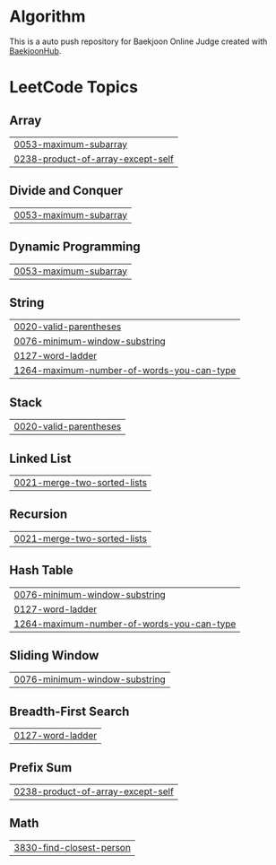 # Algorithm
This is a auto push repository for Baekjoon Online Judge created with [BaekjoonHub](https://github.com/BaekjoonHub/BaekjoonHub).


<!---LeetCode Topics Start-->
# LeetCode Topics
## Array
|  |
| ------- |
| [0053-maximum-subarray](https://github.com/nueijeel/Algorithm/tree/master/0053-maximum-subarray) |
| [0238-product-of-array-except-self](https://github.com/nueijeel/Algorithm/tree/master/0238-product-of-array-except-self) |
## Divide and Conquer
|  |
| ------- |
| [0053-maximum-subarray](https://github.com/nueijeel/Algorithm/tree/master/0053-maximum-subarray) |
## Dynamic Programming
|  |
| ------- |
| [0053-maximum-subarray](https://github.com/nueijeel/Algorithm/tree/master/0053-maximum-subarray) |
## String
|  |
| ------- |
| [0020-valid-parentheses](https://github.com/nueijeel/Algorithm/tree/master/0020-valid-parentheses) |
| [0076-minimum-window-substring](https://github.com/nueijeel/Algorithm/tree/master/0076-minimum-window-substring) |
| [0127-word-ladder](https://github.com/nueijeel/Algorithm/tree/master/0127-word-ladder) |
| [1264-maximum-number-of-words-you-can-type](https://github.com/nueijeel/Algorithm/tree/master/1264-maximum-number-of-words-you-can-type) |
## Stack
|  |
| ------- |
| [0020-valid-parentheses](https://github.com/nueijeel/Algorithm/tree/master/0020-valid-parentheses) |
## Linked List
|  |
| ------- |
| [0021-merge-two-sorted-lists](https://github.com/nueijeel/Algorithm/tree/master/0021-merge-two-sorted-lists) |
## Recursion
|  |
| ------- |
| [0021-merge-two-sorted-lists](https://github.com/nueijeel/Algorithm/tree/master/0021-merge-two-sorted-lists) |
## Hash Table
|  |
| ------- |
| [0076-minimum-window-substring](https://github.com/nueijeel/Algorithm/tree/master/0076-minimum-window-substring) |
| [0127-word-ladder](https://github.com/nueijeel/Algorithm/tree/master/0127-word-ladder) |
| [1264-maximum-number-of-words-you-can-type](https://github.com/nueijeel/Algorithm/tree/master/1264-maximum-number-of-words-you-can-type) |
## Sliding Window
|  |
| ------- |
| [0076-minimum-window-substring](https://github.com/nueijeel/Algorithm/tree/master/0076-minimum-window-substring) |
## Breadth-First Search
|  |
| ------- |
| [0127-word-ladder](https://github.com/nueijeel/Algorithm/tree/master/0127-word-ladder) |
## Prefix Sum
|  |
| ------- |
| [0238-product-of-array-except-self](https://github.com/nueijeel/Algorithm/tree/master/0238-product-of-array-except-self) |
## Math
|  |
| ------- |
| [3830-find-closest-person](https://github.com/nueijeel/Algorithm/tree/master/3830-find-closest-person) |
<!---LeetCode Topics End-->
